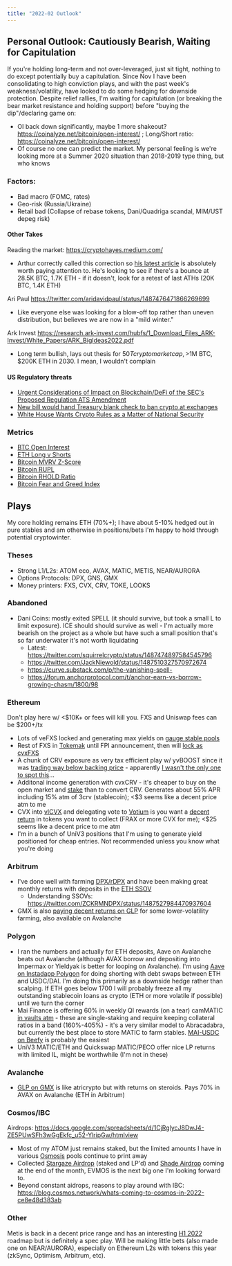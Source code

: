 ```yaml
---
title: "2022-02 Outlook"
---
```


## Personal Outlook: Cautiously Bearish, Waiting for Capitulation

If you're holding long-term and not over-leveraged, just sit tight, nothing to do except potentially buy a capitulation. Since Nov I have been consolidating to high conviction plays, and with the past week's weakness/volatility, have looked to do some hedging for downside protection. Despite relief rallies, I'm waiting for capitulation (or breaking the bear market resistance and holding support) before "buying the dip"/declaring game on:
* OI back down significantly, maybe 1 more shakeout? https://coinalyze.net/bitcoin/open-interest/ ; Long/Short ratio: https://coinalyze.net/bitcoin/open-interest/
* Of course no one can predict the market. My personal feeling is we're looking more at a Summer 2020 situation than 2018-2019 type thing, but who knows

### Factors:
* Bad macro (FOMC, rates)
* Geo-risk (Russia/Ukraine)
* Retail bad (Collapse of rebase tokens, Dani/Quadriga scandal, MIM/UST depeg risk)

#### Other Takes
Reading the market: https://cryptohayes.medium.com/
* Arthur correctly called this correction so [his latest article](https://cryptohayes.medium.com/bottomless-29160a0156cd) is absolutely worth paying attention to. He's looking to see if there's a bounce at 28.5K BTC, 1.7K ETH - if it doesn't, look for a retest of last ATHs (20K BTC, 1.4K ETH)

Ari Paul
https://twitter.com/aridavidpaul/status/1487476471866269699
* Like everyone else was looking for a blow-off top rather than uneven distribution, but believes we are now in a "mild winter."
 
Ark Invest
https://research.ark-invest.com/hubfs/1_Download_Files_ARK-Invest/White_Papers/ARK_BigIdeas2022.pdf
* Long term bullish, lays out thesis for $50T crypto market cap, >$1M BTC, $200K ETH in 2030. I mean, I wouldn't complain

#### US Regulatory threats
* [Urgent Considerations of Impact on Blockchain/DeFi of the SEC's Proposed Regulation ATS Amendment](https://lexnode.substack.com/p/urgent-considerations-of-impact-on?justPublished=true)
* [New bill would hand Treasury blank check to ban crypto at exchanges](https://www.coincenter.org/new-bill-would-hand-treasury-blank-check-to-ban-crypto-at-exchanges/)
* [White House Wants Crypto Rules as a Matter of National Security](https://www.barrons.com/articles/white-house-executive-action-regulate-cryptos-national-security-51643312454)

### Metrics
* [BTC Open Interest](https://coinalyze.net/bitcoin/open-interest/)
* [ETH Long v Shorts](https://datamish.com/ethusd/360d)
* [Bitcoin MVRV Z-Score](https://www.lookintobitcoin.com/charts/mvrv-zscore/)
* [Bitcoin RUPL](https://www.lookintobitcoin.com/charts/relative-unrealized-profit--loss/)
* [Bitcoin RHOLD Ratio](https://www.lookintobitcoin.com/charts/rhodl-ratio/)
* [Bitcoin Fear and Greed Index](https://www.lookintobitcoin.com/charts/bitcoin-fear-and-greed-index/)

## Plays
My core holding remains ETH (70%+); I have about 5-10% hedged out in pure stables and am otherwise in positions/bets I'm happy to hold through potential cryptowinter.

### Theses
  * Strong L1/L2s: ATOM eco, AVAX, MATIC, METIS, NEAR/AURORA
  * Options Protocols: DPX, GNS, GMX
  * Money printers: FXS, CVX, CRV, TOKE, LOOKS

### Abandoned
* Dani Coins: mostly exited SPELL (it should survive, but took a small L to limit exposure). ICE should should survive as well - I'm actually more bearish on the project as a whole but have such a small position that's so far underwater it's not worth liquidating
	* Latest: https://twitter.com/squirrelcrypto/status/1487474897584545796
	* https://twitter.com/JackNiewold/status/1487510327570972674
	* https://curve.substack.com/p/the-vanishing-spell-
	* https://forum.anchorprotocol.com/t/anchor-earn-vs-borrow-growing-chasm/1800/98

### Ethereum
Don't play here w/ <$10K+ or fees will kill you. FXS and Uniswap fees can be $200+/tx 
* Lots of veFXS locked and generating max yields on [gauge stable pools](https://app.frax.finance/staking#)
* Rest of FXS in [Tokemak](https://www.tokemak.xyz/) until FPI announcement, then will [lock as cvxFXS](https://frax.convexfinance.com/)
* A chunk of CRV exposure as very tax efficient play w/ yvBOOST since it was [trading way below backing price](https://blockenthusiast.substack.com/p/yvboost-a-sleeping-giant) - apparently [I wasn't the only one to spot this](https://twitter.com/vannny365/status/1487194028470845441)...
* Additonal income generation with cvxCRV - it's cheaper to buy on the open market and [stake](https://www.convexfinance.com/stake) than to convert CRV. Generates about 55% APR including 15% atm of 3crv (stablecoin); <$3 seems like a decent price atm to me
* CVX into [vlCVX](https://www.convexfinance.com/lock-cvx) and delegating vote to [Votium](https://votium.app/) is you want a [decent return](https://llama.airforce/#/votium/rounds) in tokens you want to collect (FRAX or more CVX for me); <$25 seems like a decent price to me atm
* I'm in a bunch of UniV3 positions that I'm using to generate yield positioned for cheap entries. Not recommended unless you know what you're doing

### Arbitrum
* I've done well with farming [DPX/rDPX](https://app.dopex.io/farms) and have been making great monthly returns with deposits in the [ETH SSOV](https://app.dopex.io/ssov/manage/ETH)
	* Understanding SSOVs: https://twitter.com/ZCKRMNDPX/status/1487527984470937604
* GMX is also [paying decent returns on GLP](https://gmx.io/earn) for some lower-volatility farming, also available on Avalanche

### Polygon
* I ran the numbers and actually for ETH deposits, Aave on Avalanche beats out Avalanche (although AVAX borrow and depositing into Impermax or Yieldyak is better for looping on Avalanche). I'm using [Aave on Instadapp Polygon](https://gmx.io/earn) for doing shorting with debt swaps between ETH and USDC/DAI. I'm doing this primarily as a downside hedge rather than scalping. If ETH goes below 1700 I will probably freeze all my outstanding stablecoin loans as crypto (ETH or more volatile if possible) until we turn the corner
* Mai Finance is offering 60% in weekly QI rewards (on a tear) camMATIC [in vaults atm](https://app.mai.finance/vaults/create) - these are single-staking and require keeping collateral ratios in a band (160%-405%) - it's a very similar model to Abracadabra, but currently the best place to store MATIC to farm stables. [MAI-USDC on Beefy](https://app.beefy.finance/#/polygon/vault/mai-usdc-mimatic) is probably the easiest
* UniV3 MATIC/ETH and Quickswap MATIC/PECO offer nice LP returns with limited IL, might be worthwhile (I'm not in these)

### Avalanche
* [GLP on GMX](https://gmx.io/earn) is like atricrypto but with returns on steroids. Pays 70% in AVAX on Avalanche (ETH in Arbitrum)

### Cosmos/IBC
Airdrops: https://docs.google.com/spreadsheets/d/1CjRglycJ8DwJ4-ZE5PUwSFh3wGgEkfc_u52-YlripGw/htmlview
* Most of my ATOM just remains staked, but the limited amounts I have in various [Osmosis](https://app.osmosis.zone/) pools continue to print away
* Collected [Stargaze Airdrop](https://app.stargaze.zone/airdrop) (staked and LP'd) and [Shade Airdrop](https://airdrop.shadeprotocol.io/) coming at the end of the month, EVMOS is the next big one I'm looking forward to.
* Beyond constant aidrops, reasons to play around with IBC: https://blog.cosmos.network/whats-coming-to-cosmos-in-2022-ce8e48d383ab

### Other
Metis is back in a decent price range and has an interesting [H1 2022](https://metisdao.medium.com/metis-first-half-2022-roadmap-55c029ddf80a) roadmap but is definitely a spec play. Will be making little bets (also made one on NEAR/AURORA), especially on Ethereum L2s with tokens this year (zkSync, Optimism, Arbitrum, etc).